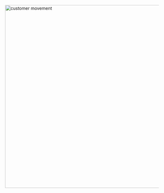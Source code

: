 <img width="599" alt="customer movement" src="https://user-images.githubusercontent.com/77845973/122097769-3eaecc00-ce3a-11eb-8b0b-b8a8fbd47c12.PNG">
